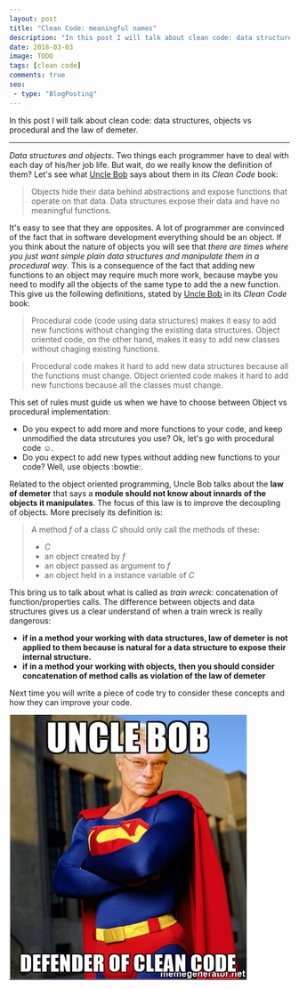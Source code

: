 ```yaml
---
layout: post
title: "Clean Code: meaningful names"
description: "In this post I will talk about clean code: data structures, objects and the law of demeter."
date: 2018-03-03
image: TODO
tags: [clean code]
comments: true
seo:
 - type: "BlogPosting"
---
```


In this post I will talk about clean code: data structures, objects vs procedural and the law of demeter.

---

*Data structures and objects*. Two things each programmer have to deal with each day of his/her job life.
But wait, do we really know the definition of them? Let's see what [Uncle Bob](https://en.wikipedia.org/wiki/Robert_Cecil_Martin "Robert Cecil Martin") says about them in its *Clean Code* book:

>Objects hide their data behind abstractions and expose functions that operate on that data. Data structures expose 
their data and have no meaningful functions.

It's easy to see that they are opposites. A lot of programmer are convinced of the fact that in software development 
everything should be an object. If you think about the nature of objects you will see that *there are times where you 
just want simple plain data structures and manipulate them in a procedural way*. This is a consequence of the fact that 
adding new functions to an object may require much more work, because maybe you need to modify all the objects of the 
same type to add the a new function.  
This give us the following definitions, stated by [Uncle Bob](https://en.wikipedia.org/wiki/Robert_Cecil_Martin 
"Robert Cecil Martin") in its *Clean Code* book:

>Procedural code (code using data structures) makes it easy to add new functions without changing the existing data 
structures. Object oriented code, on the other hand, makes it easy to add new classes without chaging existing functions.

>Procedural code makes it hard to add new data structures because all the functions must change. Object oriented code
 makes it hard to add new functions because all the classes must change.

This set of rules must guide us when we have to choose between Object vs procedural implementation:

* Do you expect to add more and more functions to your code, and keep unmodified the data strcutures you use? Ok,
let's go with procedural code :relaxed:.
* Do you expect to add new types without adding new functions to your code? Well, use objects :bowtie:.  

Related to the object oriented programming, Uncle Bob talks about the **law of demeter** that says a 
**module should not know about innards of the objects it manipulates**. The focus of this law is to improve the decoupling of 
objects. More precisely its definition is:

>A method *f* of a class *C* should only call the methods of these:
> 
> * *C*
> * an object created by *f*
> * an object passed as argument to *f*
> * an object held in a instance variable of *C*

This bring us to talk about what is called as *train wreck*: concatenation of function/properties calls. The 
difference between objects and data structures gives us a clear understand of when a train wreck is really dangerous:

* **if in a method your working with data structures, law of demeter is not applied to them because is natural for a 
data structure to expose their internal structure.**
* **if in a method your working with objects, then you should consider concatenation of method calls as violation of 
the law of demeter**

Next time you will write a piece of code try to consider these concepts and how they can improve your code.

![Clean code uncle bob superman](/assets/images/posts/uncle-bob-defender-of-clean-code.jpg "Clean code uncle bob superman")